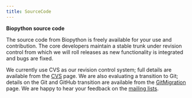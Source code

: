 ```yaml
---
title: SourceCode
---
```


**Biopython source code**

The source code from Biopython is freely available for your use and
contribution. The core developers maintain a stable trunk under revision
control from which we will roll releases as new functionality is
integrated and bugs are fixed.

We currently use CVS as our revision control system; full details are
available from the [CVS](CVS "wikilink") page. We are also evaluating a
transition to Git; details on the Git and GitHub transition are
available from the [GitMigration](GitMigration "wikilink") page. We are
happy to hear your feedback on the [ mailing
lists](Mailing_lists "wikilink").
